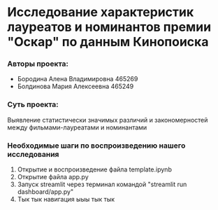 # Исследование характеристик лауреатов и номинантов премии "Оскар" по данным Кинопоиска
### Авторы проекта: 
- Бородина Алена Владимировна 465269 
- Болдинова Мария Алексеевна 465249

### Суть проекта: 
Выявление статистически значимых различий и закономерностей между фильмами-лауреатами и номинантами
### Необходимые шаги по воспроизведению нашего исследования
1. Открытие и воспроизведение файла template.ipynb
2. Открытие файла app.py
3. Запуск streamlit через терминал командой "streamlit run dashboard/app.py"
4. Тык тык навигация ыыы тык тык